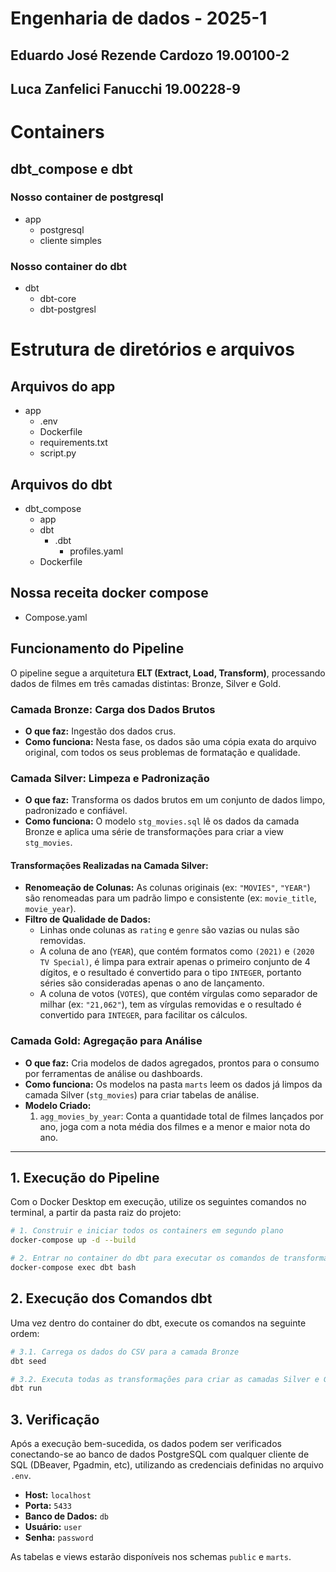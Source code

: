 # Engenharia de dados - 2025-1
## Eduardo José Rezende Cardozo 19.00100-2
## Luca Zanfelici Fanucchi 19.00228-9

# Containers
## dbt_compose e dbt

### Nosso container de postgresql
- app
    - postgresql
    - cliente simples

### Nosso container do dbt
- dbt
    - dbt-core
    - dbt-postgresl

# Estrutura de diretórios e arquivos
## Arquivos do app
- app
    - .env
    - Dockerfile
    - requirements.txt
    - script.py

## Arquivos do dbt
- dbt_compose
    - app
    - dbt
        - .dbt
            - profiles.yaml
    - Dockerfile

## Nossa receita docker compose
- Compose.yaml

## Funcionamento do Pipeline

O pipeline segue a arquitetura **ELT (Extract, Load, Transform)**, processando dados de filmes em três camadas distintas: Bronze, Silver e Gold.

### Camada Bronze: Carga dos Dados Brutos

* **O que faz:** Ingestão dos dados crus.
* **Como funciona:** Nesta fase, os dados são uma cópia exata do arquivo original, com todos os seus problemas de formatação e qualidade.

### Camada Silver: Limpeza e Padronização

* **O que faz:** Transforma os dados brutos em um conjunto de dados limpo, padronizado e confiável.
* **Como funciona:** O modelo `stg_movies.sql` lê os dados da camada Bronze e aplica uma série de transformações para criar a view `stg_movies`.

#### Transformações Realizadas na Camada Silver:
* **Renomeação de Colunas:** As colunas originais (ex: `"MOVIES"`, `"YEAR"`) são renomeadas para um padrão limpo e consistente (ex: `movie_title`, `movie_year`).
* **Filtro de Qualidade de Dados:**
    * Linhas onde colunas as `rating` e `genre` são vazias ou nulas são removidas.
    * A coluna de ano (`YEAR`), que contém formatos como `(2021)` e `(2020 TV Special)`, é limpa para extrair apenas o primeiro conjunto de 4 dígitos, e o resultado é convertido para o tipo `INTEGER`, portanto séries são consideradas apenas o ano de lançamento.
    * A coluna de votos (`VOTES`), que contém vírgulas como separador de milhar (ex: `"21,062"`), tem as vírgulas removidas e o resultado é convertido para `INTEGER`, para facilitar os cálculos.

### Camada Gold: Agregação para Análise

* **O que faz:** Cria modelos de dados agregados, prontos para o consumo por ferramentas de análise ou dashboards.
* **Como funciona:** Os modelos na pasta `marts` leem os dados já limpos da camada Silver (`stg_movies`) para criar tabelas de análise.
* **Modelo Criado:**
    1.  `agg_movies_by_year`: Conta a quantidade total de filmes lançados por ano, joga com a nota média dos filmes e a menor e maior nota do ano.

---
## 1. Execução do Pipeline

Com o Docker Desktop em execução, utilize os seguintes comandos no terminal, a partir da pasta raiz do projeto:

```bash
# 1. Construir e iniciar todos os containers em segundo plano
docker-compose up -d --build

# 2. Entrar no container do dbt para executar os comandos de transformação
docker-compose exec dbt bash
```

## 2. Execução dos Comandos dbt

Uma vez dentro do container do dbt, execute os comandos na seguinte ordem:

```bash
# 3.1. Carrega os dados do CSV para a camada Bronze
dbt seed

# 3.2. Executa todas as transformações para criar as camadas Silver e Gold
dbt run
```

## 3. Verificação

Após a execução bem-sucedida, os dados podem ser verificados conectando-se ao banco de dados PostgreSQL com qualquer cliente de SQL (DBeaver, Pgadmin, etc), utilizando as credenciais definidas no arquivo `.env`.

- **Host:** `localhost`
- **Porta:** `5433`
- **Banco de Dados:** `db`
- **Usuário:** `user`
- **Senha:** `password`

As tabelas e views estarão disponíveis nos schemas `public` e `marts`.
